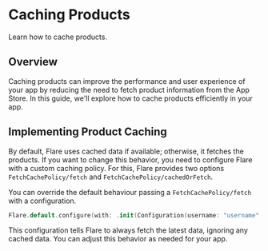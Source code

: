 # Caching Products

Learn how to cache products.

## Overview

Caching products can improve the performance and user experience of your app by reducing the need to fetch product information from the App Store. In this guide, we'll explore how to cache products efficiently in your app.

## Implementing Product Caching

By default, Flare uses cached data if available; otherwise, it fetches the products. If you want to change this behavior, you need to configure Flare with a custom caching policy. For this, Flare provides two options ``FetchCachePolicy/fetch`` and ``FetchCachePolicy/cachedOrFetch``.

You can override the default behaviour passing a ``FetchCachePolicy/fetch`` with a configuration.

```swift
Flare.default.configure(with: .init(Configuration(username: "username", fetchCachePolicy: .fetch)))
```

This configuration tells Flare to always fetch the latest data, ignoring any cached data. You can adjust this behavior as needed for your app.
